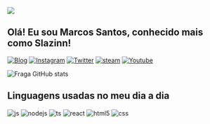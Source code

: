 <p>
<img src= "https://camo.githubusercontent.com/71b837571c48af3aa60a73dbc9d5936aa359d78efbfa8a6743cbbbc16b80ef4d/68747470733a2f2f63646e2e646973636f72646170702e636f6d2f6174746163686d656e74732f3830353930323039333930363630383138362f3830353931333937323533353539303932322f74656e6f722e676966"/>
</p>




## Olá! Eu sou Marcos Santos, conhecido mais como Slazinn!

[![Blog](https://img.shields.io/badge/WhatsApp-25D366?style=for-the-badge&logo=whatsapp&logoColor=white)](https://wa.me/551166491483)
[![Instagram](https://img.shields.io/badge/Instagram-E4405F?style=for-the-badge&logo=instagram&logoColor=white)](https://instagram.com/sla_slazinn)
[![Twitter](https://img.shields.io/badge/Twitter-1DA1F2?style=for-the-badge&logo=twitter&logoColor=white)](https://twitter.com/slaziinn)
[![steam](https://img.shields.io/badge/Steam-000000?style=for-the-badge&logo=steam&logoColor=white)](https://steamcommunity.com/profiles/76561198960468514/)
[![Youtube](https://img.shields.io/badge/YouTube-FF0000?style=for-the-badge&logo=youtube&logoColor=white)](https://m.youtube.com/channel/UCzgVI-USrxFe9azve69NATw)

![Fraga GitHub stats](https://github-readme-stats.vercel.app/api?username=slazinn&show_icons=true&theme=dracula&count_private=true)


## Linguagens usadas no meu dia a dia

<div style="display: inline_block">
  <img align="center" alt="js" src="https://img.shields.io/badge/JavaScript-F7DF1E?style=for-the-badge&logo=javascript&logoColor=black" />
  <img align="center" alt="nodejs" src="https://img.shields.io/badge/Node.js-43853D?style=for-the-badge&logo=node.js&logoColor=white" />
  <img align="center" alt="ts" src="https://img.shields.io/badge/TypeScript-007ACC?style=for-the-badge&logo=typescript&logoColor=white" />
  <img align="center" alt="react" src="https://img.shields.io/badge/React-20232A?style=for-the-badge&logo=react&logoColor=61DAFB" />
  <img align="center" alt="html5" src="https://img.shields.io/badge/HTML5-E34F26?style=for-the-badge&logo=html5&logoColor=white" />
  <img align="center" alt="css" src="https://img.shields.io/badge/CSS3-1572B6?style=for-the-badge&logo=css3&logoColor=white" />
</div><br/>
  

